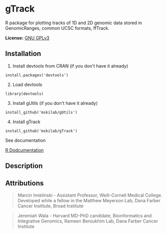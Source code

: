 gTrack
======

R package for plotting tracks of 1D and 2D genomic data stored in GenomicRanges, common UCSC formats, ffTrack.  

**License:** [GNU GPLv3][license]

Installation
-----------

1. Install devtools from CRAN (if you don't have it already)

  ```
  install.packages('devtools')
  ```

2. Load devtools

  ```
  library(devtools)
  ````

3. Install gUtils (if you don't have it already)

  ```
  install_github('mskilab/gUtils')
  ````


4. Install gTrack

  ```
  install_github('mskilab/gTrack')
  ````

See documentation

[R Dodcumentation](https://raw.githubusercontent.com/mskilab/gTrack/master/gTrack.pdf)

Description
-----------

Attributions
------------
> Marcin Imielinski - Assistant Professor, Weill-Cornell Medical College. Developed while a fellow in the Matthew Meyerson Lab, Dana Farber Cancer Institute, Broad Institute

> Jeremiah Wala - Harvard MD-PhD candidate, Bioinformatics and Integrative Genomics, Rameen Beroukhim Lab, Dana Farber Cancer Institute

[license]: https://github.com/jwalabroad/gTrack/blob/master/LICENSE
